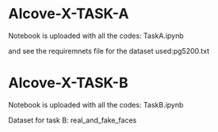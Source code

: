 # Alcove-X-TASK-A
Notebook is uploaded with all the codes: TaskA.ipynb 

and see the requiremnets file for the dataset used:pg5200.txt
# Alcove-X-TASK-B

Notebook is uploaded with all the codes: TaskB.ipynb 

Dataset for task B: real_and_fake_faces
